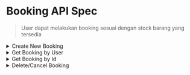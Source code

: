 # Booking API Spec

> User dapat melakukan booking sesuai dengan stock barang yang tersedia

<details><summary>Create New Booking</summary>

> Ketika membuat booking baru, harga akan otomatis menyesuaikan/menjumlahkan sesuai dengan `startDate` dan `endDate` dari user.

### Endpoint : ```POST /api/v1/bookings```

Request Headers :

```
Key: Authorization
Value: Baerer <token>
```

Request Body :

```JSON
{
    "product_id" : "1",
    "startDate" : "2024-06-10",
    "endDate" : "2024-06-16"
}

```
Response Body Success :

```json

{
    "success": "true",
    "message": "Booking created successfully",
    "data": {
        "id": 5,
        "startDate": "2024-06-10T00:00:00.000Z",
        "endDate": "2024-06-16T00:00:00.000Z",
        "totalPrice": 51000,
        "user_id": 1,
        "product_id": 1,
        "created_at": "2024-06-09T14:46:43.688Z",
        "updated_at": "2024-06-09T14:46:43.688Z"
    }
}
```

Response Body Error :

> Jika product id tidak ada

```json

{
    "success": "false",
    "message": "Product not available"
}

```

> Jika stock product habis

```json
{
    "success": "false",
    "message": "Product is out of stock"
}

```

</details>

<details><summary>Get Booking by User</summary>

> 

### Endpoint : ```GET /api/v1/bookings```

Request Headers :

```
Key: Authorization
Value: Baerer <token>
```

Response Body Success :

```json

{
    "success": "true",
    "data": [
        {
            "id": 4,
            "startDate": "2024-06-10T00:00:00.000Z",
            "endDate": "2024-06-16T00:00:00.000Z",
            "totalPrice": 51000,
            "user_id": 1,
            "product_id": 1,
            "created_at": "2024-06-08T18:09:04.690Z",
            "updated_at": "2024-06-08T18:09:04.690Z",
            "product": {
                "id": 1,
                "name_products": "Ride On 2 test",
                "slug": "ride-on-2-test-846c3f67",
                "pictures": "[\"https://storage.googleapis.com/dev-momee-products-images/Roby Stores Update 2/0c969e2d9b5cd968c62705264c94ba0c-ride-on.jpg\"]",
                "description": "Example Description Product",
                "price": 8500,
                "stock": 8,
                "is_available": true,
                "created_at": "2024-06-07T18:56:16.669Z",
                "updated_at": "2024-06-09T15:26:05.455Z",
                "category_id": 1,
                "tenant_id": 2,
                "address_tenants": "Kota Semarang, Jawa Tengah, Indonesia",
                "tenant": {
                    "id": 2,
                    "user_id": 1,
                    "name_tenants": "Roby Stores Update 2",
                    "address_tenants": "Kota Semarang, Jawa Tengah, Indonesia"
                }
            }
        },
    ]
}
```

</details>


<details><summary>Get Booking by Id</summary>

> 

### Endpoint : ```GET /api/v1/bookings/:id```

Request Headers :

```
Key: Authorization
Value: Baerer <token>
```

Response Body Success :


```json

{
    "success": "true",
    "data": {
        "id": 4,
        "startDate": "2024-06-10T00:00:00.000Z",
        "endDate": "2024-06-16T00:00:00.000Z",
        "totalPrice": 51000,
        "user_id": 1,
        "product_id": 1,
        "created_at": "2024-06-08T18:09:04.690Z",
        "updated_at": "2024-06-08T18:09:04.690Z",
        "product": {
            "id": 1,
            "name_products": "Ride On 2 test",
            "slug": "ride-on-2-test-846c3f67",
            "pictures": "[\"https://storage.googleapis.com/dev-momee-products-images/Roby Stores Update 2/0c969e2d9b5cd968c62705264c94ba0c-ride-on.jpg\"]",
            "description": "Example Description Product",
            "price": 8500,
            "stock": 7,
            "is_available": true,
            "created_at": "2024-06-07T18:56:16.669Z",
            "updated_at": "2024-06-09T14:56:55.654Z",
            "category_id": 1,
            "tenant_id": 2,
            "address_tenants": "Kota Semarang, Jawa Tengah, Indonesia"
        },
        "user": {
            "id": 1,
            "email": "robyyasiramri@gmail.com",
            "username": "Roby Yasir"
        }
    }
}
```

Response Body Error :

```json
{
    "success": "false",
    "message": "Booking not found"
}
```

</details>

<details><summary>Delete/Cancel Booking</summary>

> 

### Endpoint : ```DELETE /api/v1/bookings```

Request Headers :

```
Key: Authorization
Value: Baerer <token>
```

Response Body Success :

```json

{
    "success": "true",
    "message": "Booking canceled successfully"
}
```

Response Body Error :

```json
{
    "success": "false",
    "message": "Booking not found or already canceled!"
}
```

</details>
